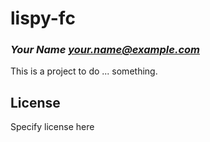 # lispy-fc
### _Your Name <your.name@example.com>_

This is a project to do ... something.

## License

Specify license here

